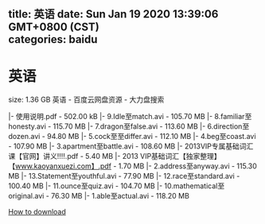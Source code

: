 
title: 英语
date: Sun Jan 19 2020 13:39:06 GMT+0800 (CST)    
categories: baidu
---

# 英语
size: 1.36 GB
 英语 - 百度云网盘资源 - 大力盘搜索
 
|- 使用说明.pdf - 502.00 kB
|- 9.Idle至match.avi - 105.70 MB
|- 8.familiar至honesty.avi - 115.70 MB
|- 7.dragon至false.avi - 113.60 MB
|- 6.direction至dozen.avi - 94.80 MB
|- 5.cock至至differ.avi - 112.10 MB
|- 4.beg至coast.avi - 107.90 MB
|- 3.apartment至battle.avi - 108.60 MB
|- 2013VIP专属基础词汇课【官网】讲义!!!!.pdf - 5.40 MB
|- 2013 VIP基础词汇【独家整理】【www.kaoyanxuezi.com】.pdf - 1.70 MB
|- 2.address至anyway.avi - 115.30 MB
|- 13.Statement至youthful.avi - 77.90 MB
|- 12.race至standard.avi - 100.40 MB
|- 11.ounce至quiz.avi - 104.70 MB
|- 10.mathematical至original.avi - 76.30 MB
|- 1.able至actual.avi - 118.20 MB

[How to download](https://bpcam.bemobtrk.com/go/2ceec3aa-1ca2-46d6-b9ff-aaa5c184517c?jno=574)
